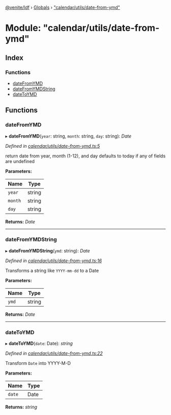 [@venite/ldf](../README.md) › [Globals](../globals.md) › ["calendar/utils/date-from-ymd"](_calendar_utils_date_from_ymd_.md)

# Module: "calendar/utils/date-from-ymd"

## Index

### Functions

* [dateFromYMD](_calendar_utils_date_from_ymd_.md#datefromymd)
* [dateFromYMDString](_calendar_utils_date_from_ymd_.md#datefromymdstring)
* [dateToYMD](_calendar_utils_date_from_ymd_.md#datetoymd)

## Functions

###  dateFromYMD

▸ **dateFromYMD**(`year`: string, `month`: string, `day`: string): *Date*

*Defined in [calendar/utils/date-from-ymd.ts:5](https://github.com/gbj/venite/blob/9b89f1d2/ldf/src/calendar/utils/date-from-ymd.ts#L5)*

return date from year, month (1-12), and day
defaults to today if any of fields are undefined

**Parameters:**

Name | Type |
------ | ------ |
`year` | string |
`month` | string |
`day` | string |

**Returns:** *Date*

___

###  dateFromYMDString

▸ **dateFromYMDString**(`ymd`: string): *Date*

*Defined in [calendar/utils/date-from-ymd.ts:16](https://github.com/gbj/venite/blob/9b89f1d2/ldf/src/calendar/utils/date-from-ymd.ts#L16)*

Transforms a string like `YYYY-mm-dd` to a Date

**Parameters:**

Name | Type |
------ | ------ |
`ymd` | string |

**Returns:** *Date*

___

###  dateToYMD

▸ **dateToYMD**(`date`: Date): *string*

*Defined in [calendar/utils/date-from-ymd.ts:22](https://github.com/gbj/venite/blob/9b89f1d2/ldf/src/calendar/utils/date-from-ymd.ts#L22)*

Transform `Date` into YYYY-M-D

**Parameters:**

Name | Type |
------ | ------ |
`date` | Date |

**Returns:** *string*
